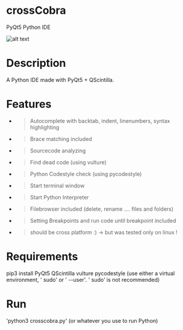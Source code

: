 # crossCobra
PyQt5 Python IDE

![alt text](https://github.com/morten1982/crossCobra/blob/master/images/crossCobra-git.png)

# Description
A Python IDE made with PyQt5 + QScintilla.


# Features
- > Autocomplete with backtab, indent, linenumbers, syntax highlighting
- > Brace matching included
- > Sourcecode analyzing
- > Find dead code (using vulture)
- > Python Codestyle check (using pycodestyle)
- > Start terminal window
- > Start Python Interpreter
- > Filebrowser included (delete, rename .... files and folders)
- > Setting Breakpoints and run code until breakpoint included

- > should be cross platform :) -> but was tested only on linux !


# Requirements
pip3 install PyQt5 QScintilla vulture pycodestyle
(use either a virtual environment, ' sudo' or ' --user'. ' sudo' is not recommended)
 
# Run
'python3 crosscobra.py' (or whatever you use to run Python)
